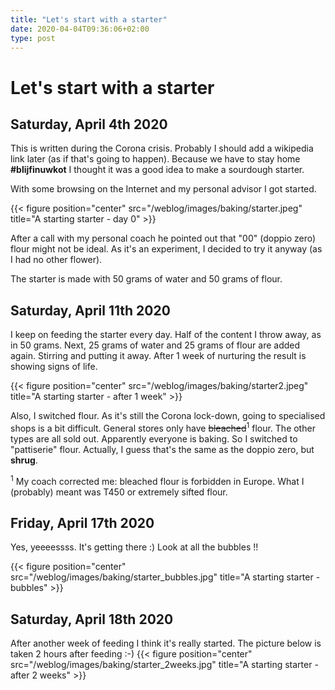 ```yaml
---
title: "Let's start with a starter"
date: 2020-04-04T09:36:06+02:00
type: post
---
```


# Let's start with a starter

## Saturday, April 4th 2020
This is written during the Corona crisis. Probably I should add a wikipedia link later (as if that's going to happen). Because we have to stay home **#blijfinuwkot** I thought it was a good idea to make a sourdough starter.

With some browsing on the Internet and my personal advisor I got started.

{{< figure position="center" src="/weblog/images/baking/starter.jpeg" title="A starting starter - day 0" >}}

After a call with my personal coach he pointed out that "00" (doppio zero) flour might not be ideal. As it's an experiment, I decided to try it anyway (as I had no other flower). 

The starter is made with 50 grams of water and 50 grams of flour.

## Saturday, April 11th 2020

I keep on feeding the starter every day. Half of the content I throw away, as in 50 grams. Next, 25 grams of water and 25 grams of flour are added again. Stirring and putting it away. After 1 week of nurturing the result is showing signs of life.

{{< figure position="center" src="/weblog/images/baking/starter2.jpeg" title="A starting starter - after 1 week" >}}

Also, I switched flour. As it's still the Corona lock-down, going to specialised shops is a bit difficult. General stores only have <s>bleached</s><sup>1</sup> flour. The other types are all sold out. Apparently everyone is baking. So I switched to "pattiserie" flour. Actually, I guess that's the same as the doppio zero, but **shrug**.

<sup>1</sup> My coach corrected me: bleached flour is forbidden in Europe. What I (probably) meant was T450 or extremely sifted flour.

## Friday, April 17th 2020
Yes, yeeeessss. It's getting there :) Look at all the bubbles !!

{{< figure position="center" src="/weblog/images/baking/starter_bubbles.jpg" title="A starting starter - bubbles" >}}

## Saturday, April 18th 2020

After another week of feeding I think it's really started. The picture below is taken 2 hours after feeding :-)
{{< figure position="center" src="/weblog/images/baking/starter_2weeks.jpg" title="A starting starter - after 2 weeks" >}}